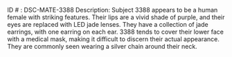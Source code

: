ID # : DSC-MATE-3388
Description: Subject 3388 appears to be a human female with striking features. Their lips are a vivid shade of purple, and their eyes are replaced with LED jade lenses. They have a collection of jade earrings, with one earring on each ear. 3388 tends to cover their lower face with a medical mask, making it difficult to discern their actual appearance. They are commonly seen wearing a silver chain around their neck.
